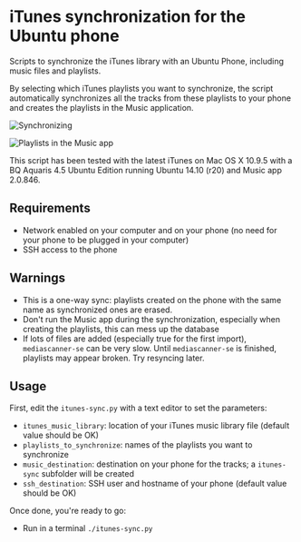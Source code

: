 # iTunes synchronization for the Ubuntu phone

Scripts to synchronize the iTunes library with an Ubuntu Phone, including music files and playlists.


By selecting which iTunes playlists you want to synchronize, the script automatically synchronizes all the tracks from these playlists to your phone and creates the playlists in the Music application.

![Synchronizing](http://thomasmuguet.info/img/pages/projects-2015-04-06-itunes-synchronization-for-the-ubuntu-phone/syncing.png)

![Playlists in the Music app](http://thomasmuguet.info/img/pages/projects-2015-04-06-itunes-synchronization-for-the-ubuntu-phone/screenshot.png)

This script has been tested with the latest iTunes on Mac OS X 10.9.5 with a BQ Aquaris 4.5 Ubuntu Edition running Ubuntu 14.10 (r20) and Music app 2.0.846.


## Requirements

* Network enabled on your computer and on your phone (no need for your phone to be plugged in your computer)
* SSH access to the phone

## Warnings

* This is a one-way sync: playlists created on the phone with the same name as synchronized ones are erased.
* Don't run the Music app during the synchronization, especially when creating the playlists, this can mess up the database
* If lots of files are added (especially true for the first import), `mediascanner-se` can be very slow. Until `mediascanner-se` is finished, playlists may appear broken. Try resyncing later.

## Usage

First, edit the `itunes-sync.py` with a text editor to set the parameters:
* `itunes_music_library`: location of your iTunes music library file (default value should be OK)
* `playlists_to_synchronize`: names of the playlists you want to synchronize
* `music_destination`: destination on your phone for the tracks; a `itunes-sync` subfolder will be created
* `ssh_destination`: SSH user and hostname of your phone (default value should be OK)

Once done, you're ready to go:

* Run in a terminal `./itunes-sync.py`

